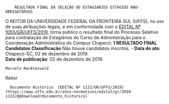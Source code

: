         RESULTADO FINAL DA SELEÇÃO DE ESTAGIÁRIOS ESTÁGIOS NÃO-OBRIGATÓRIOS  

 O REITOR DA UNIVERSIDADE FEDERAL DA FRONTEIRA SUL (UFFS), no uso de suas atribuições legais, e em conformidade com o [EDITAL Nº 1055/GR/UFFS/2019](https://www.uffs.edu.br/atos-normativos/edital/gr/2019-1055), torna público o resultado final do Processo Seletivo para contratação de Estagiários do Curso de Administração para o Coordenação Administrativa do *Campus*  Chapecó:  **1 RESULTADO FINAL**     **Candidatos**   **Classificação**     Não houve candidatos inscritos.   -            **Data do ato:** Chapecó-SC, 02 de dezembro de 2019.   
 **Data de publicação:**  02 de dezembro de 2019. 

    Marcelo Recktenvald   
 Reitor 

      Documento Histórico  [EDITAL Nº 1122/GR/UFFS/2019](https://www.uffs.edu.br/atos-normativos/edital/gr/2019-1122/@@download/documento_historico)     
      